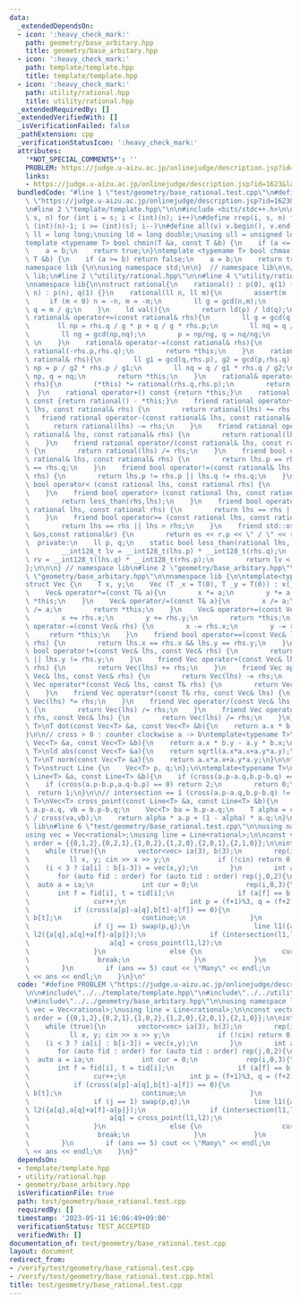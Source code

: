```yaml
---
data:
  _extendedDependsOn:
  - icon: ':heavy_check_mark:'
    path: geometry/base_arbitary.hpp
    title: geometry/base_arbitary.hpp
  - icon: ':heavy_check_mark:'
    path: template/template.hpp
    title: template/template.hpp
  - icon: ':heavy_check_mark:'
    path: utility/rational.hpp
    title: utility/rational.hpp
  _extendedRequiredBy: []
  _extendedVerifiedWith: []
  _isVerificationFailed: false
  _pathExtension: cpp
  _verificationStatusIcon: ':heavy_check_mark:'
  attributes:
    '*NOT_SPECIAL_COMMENTS*': ''
    PROBLEM: https://judge.u-aizu.ac.jp/onlinejudge/description.jsp?id=1623&lang=jp
    links:
    - https://judge.u-aizu.ac.jp/onlinejudge/description.jsp?id=1623&lang=jp
  bundledCode: "#line 1 \"test/geometry/base_rational.test.cpp\"\n#define PROBLEM\
    \ \"https://judge.u-aizu.ac.jp/onlinejudge/description.jsp?id=1623&lang=jp\"\n\
    \n#line 2 \"template/template.hpp\"\n\n#include <bits/stdc++.h>\n\n#define rep(i,\
    \ s, n) for (int i = s; i < (int)(n); i++)\n#define rrep(i, s, n) for (int i =\
    \ (int)(n)-1; i >= (int)(s); i--)\n#define all(v) v.begin(), v.end()\n\nusing\
    \ ll = long long;\nusing ld = long double;\nusing ull = unsigned long long;\n\n\
    template <typename T> bool chmin(T &a, const T &b) {\n    if (a <= b) return false;\n\
    \    a = b;\n    return true;\n}\ntemplate <typename T> bool chmax(T &a, const\
    \ T &b) {\n    if (a >= b) return false;\n    a = b;\n    return true;\n}\n\n\
    namespace lib {\n\nusing namespace std;\n\n}  // namespace lib\n\n// using namespace\
    \ lib;\n#line 2 \"utility/rational.hpp\"\n\n#line 4 \"utility/rational.hpp\"\n\
    \nnamespace lib{\n\nstruct rational{\n    rational() : p(0), q(1) {}\n    rational(ll\
    \ n) : p(n), q(1) {}\n    rational(ll n, ll m){\n        assert(m != 0);\n   \
    \     if (m < 0) n = -n, m = -m;\n        ll g = gcd(n,m);\n        p = n / g;\
    \ q = m / g;\n    }\n    ld val(){\n        return ld(p) / ld(q);\n    }\n   \
    \ rational& operator+=(const rational& rhs){\n        ll g = gcd(q,rhs.q);\n \
    \       ll np = rhs.q / g * p + q / g * rhs.p;\n        ll nq = q / g * rhs.q;\n\
    \        ll ng = gcd(np,nq);\n        p = np/ng, q = nq/ng;\n        return *this;\
    \ \n    }\n    rational& operator-=(const rational& rhs){\n        (*this) +=\
    \ rational(-rhs.p,rhs.q);\n        return *this;\n    }\n    rational& operator*=(const\
    \ rational& rhs){\n        ll g1 = gcd(q,rhs.p), g2 = gcd(p,rhs.q);\n        ll\
    \ np = p / g2 * rhs.p / g1;\n        ll nq = q / g1 * rhs.q / g2;\n        p =\
    \ np, q = nq;\n        return *this;\n    }\n    rational& operator/=(const rational&\
    \ rhs){\n        (*this) *= rational(rhs.q,rhs.p);\n        return *this;\n  \
    \  }\n    rational operator+() const {return *this;}\n    rational operator-()\
    \ const {return rational() - *this;}\n    friend rational operator+(const rational&\
    \ lhs, const rational& rhs) {\n        return rational(lhs) += rhs;\n    }\n \
    \   friend rational operator-(const rational& lhs, const rational& rhs) {\n  \
    \      return rational(lhs) -= rhs;\n    }\n    friend rational operator*(const\
    \ rational& lhs, const rational& rhs) {\n        return rational(lhs) *= rhs;\n\
    \    }\n    friend rational operator/(const rational& lhs, const rational& rhs)\
    \ {\n        return rational(lhs) /= rhs;\n    }\n    friend bool operator==(const\
    \ rational& lhs, const rational& rhs) {\n        return lhs.p == rhs.p && lhs.q\
    \ == rhs.q;\n    }\n    friend bool operator!=(const rational& lhs, const rational&\
    \ rhs) {\n        return lhs.p != rhs.p || lhs.q != rhs.q;\n    }\n    friend\
    \ bool operator< (const rational lhs, const rational rhs) {\n        return less_than(lhs,rhs);\n\
    \    }\n    friend bool operator> (const rational lhs, const rational rhs) {\n\
    \        return less_than(rhs,lhs);\n    }\n    friend bool operator<= (const\
    \ rational lhs, const rational rhs) {\n        return lhs == rhs || lhs < rhs;\n\
    \    }\n    friend bool operator>= (const rational lhs, const rational rhs) {\n\
    \        return lhs == rhs || lhs > rhs;\n    }\n    friend std::ostream &operator<<(std::ostream\
    \ &os,const rational&r) {\n        return os << r.p << \" / \" << r.q;\n    }\n\
    \  private:\n    ll p, q;\n    static bool less_than(rational lhs, rational rhs){\n\
    \        __int128_t lv = __int128_t(lhs.p) * __int128_t(rhs.q);\n        __int128_t\
    \ rv = __int128_t(lhs.q) * __int128_t(rhs.p);\n        return lv < rv;\n    }\n\
    };\n\n\n} // namespace lib\n#line 2 \"geometry/base_arbitary.hpp\"\n\n#line 4\
    \ \"geometry/base_arbitary.hpp\"\n\nnamespace lib {\n\ntemplate<typename T>\n\
    struct Vec {\n    T x, y;\n    Vec (T _x = T(0), T _y = T(0)) : x(_x), y(_y) {}\n\
    \    Vec& operator*=(const T& a){\n        x *= a;\n        y *= a;\n        return\
    \ *this;\n    }\n    Vec& operator/=(const T& a){\n        x /= a;\n        y\
    \ /= a;\n        return *this;\n    }\n    Vec& operator+=(const Vec& rhs) {\n\
    \        x += rhs.x;\n        y += rhs.y;\n        return *this;\n    }\n    Vec&\
    \ operator-=(const Vec& rhs) {\n        x -= rhs.x;\n        y -= rhs.y;\n   \
    \     return *this;\n    }\n    friend bool operator==(const Vec& lhs, const Vec&\
    \ rhs) {\n        return lhs.x == rhs.x && lhs.y == rhs.y;\n    }\n    friend\
    \ bool operator!=(const Vec& lhs, const Vec& rhs) {\n        return lhs.x != rhs.x\
    \ || lhs.y != rhs.y;\n    }\n    friend Vec operator+(const Vec& lhs, const Vec&\
    \ rhs) {\n        return Vec(lhs) += rhs;\n    }\n    friend Vec operator-(const\
    \ Vec& lhs, const Vec& rhs) {\n        return Vec(lhs) -= rhs;\n    }\n    friend\
    \ Vec operator*(const Vec& lhs, const T& rhs) {\n        return Vec(lhs) *= rhs;\n\
    \    }\n    friend Vec operator*(const T& rhs, const Vec& lhs) {\n        return\
    \ Vec(lhs) *= rhs;\n    }\n    friend Vec operator/(const Vec& lhs, const T& rhs)\
    \ {\n        return Vec(lhs) /= rhs;\n    }\n    friend Vec operator/(const T&\
    \ rhs, const Vec& lhs) {\n        return Vec(lhs) /= rhs;\n    }\n};\n\ntemplate<typename\
    \ T>\nT dot(const Vec<T> &a, const Vec<T> &b){\n    return a.x * b.x + a.y * b.y;\n\
    }\n\n// cross > 0 : counter clockwise a -> b\ntemplate<typename T>\nT cross(const\
    \ Vec<T> &a, const Vec<T> &b){\n    return a.x * b.y - a.y * b.x;\n}\n\ntemplate<typename\
    \ T>\nld abs(const Vec<T> &a){\n    return sqrtl(a.x*a.x+a.y*a.y);\n}\n\ntemplate<typename\
    \ T>\nT norm(const Vec<T> &a){\n    return a.x*a.x+a.y*a.y;\n}\n\ntemplate<typename\
    \ T>\nstruct Line {\n    Vec<T> p, q;\n};\n\ntemplate<typename T>\nint intersection(const\
    \ Line<T> &a, const Line<T> &b){\n    if (cross(a.p-a.q,b.p-b.q) == 0){\n    \
    \    if (cross(a.p-b.p,a.q-b.p) == 0) return 2;\n        return 0;\n    }\n  \
    \  return 1;\n}\n\n// intersection == 1 (cross(a.p-a.q,b.p-b.q) != 0)\ntemplate<typename\
    \ T>\nVec<T> cross_point(const Line<T> &a, const Line<T> &b){\n    Vec<T> va =\
    \ a.p-a.q, vb = b.p-b.q;\n    Vec<T> ba = b.p-a.q;\n    T alpha = cross(ba,vb)\
    \ / cross(va,vb);\n    return alpha * a.p + (1 - alpha) * a.q;\n}\n\n\n} // namespace\
    \ lib\n#line 6 \"test/geometry/base_rational.test.cpp\"\n\nusing namespace lib;\n\
    using vec = Vec<rational>;\nusing line = Line<rational>;\n\nconst vector<vector<int>>\
    \ order = {{0,1,2},{0,2,1},{1,0,2},{1,2,0},{2,0,1},{2,1,0}};\n\nint main(){\n\
    \    while (true){\n        vector<vec> ia(3), b(3);\n        rep(i,0,6){\n  \
    \          ll x, y; cin >> x >> y;\n            if (!cin) return 0;\n        \
    \    (i < 3 ? ia[i] : b[i-3]) = vec(x,y);\n        }\n        int ans = 5;\n \
    \       for (auto fid : order) for (auto tid : order) rep(j,0,2){\n          \
    \  auto a = ia;\n            int cur = 0;\n            rep(i,0,3){\n         \
    \       int f = fid[i], t = tid[i];\n                if (a[f] == b[t]) continue;\n\
    \                cur++;\n                int p = (f+1)%3, q = (f+2)%3;\n     \
    \           if (cross(a[p]-a[q],b[t]-a[f]) == 0){\n                    a[f] =\
    \ b[t];\n                    continue;\n                }\n                cur++;\n\
    \                if (j == 1) swap(p,q);\n                line l1({a[p],a[p]+a[f]-b[t]}),\
    \ l2({a[q],a[q]+a[f]-a[p]});\n                if (intersection(l1,l2) == 1){\n\
    \                    a[q] = cross_point(l1,l2);\n                    a[f] = b[t];\n\
    \                }\n                else {\n                    cur = 5;\n   \
    \                 break;\n                }\n            }\n            chmin(ans,cur);\n\
    \        }\n        if (ans == 5) cout << \"Many\" << endl;\n        else cout\
    \ << ans << endl;\n    }\n}\n"
  code: "#define PROBLEM \"https://judge.u-aizu.ac.jp/onlinejudge/description.jsp?id=1623&lang=jp\"\
    \n\n#include\"../../template/template.hpp\"\n#include\"../../utility/rational.hpp\"\
    \n#include\"../../geometry/base_arbitary.hpp\"\n\nusing namespace lib;\nusing\
    \ vec = Vec<rational>;\nusing line = Line<rational>;\n\nconst vector<vector<int>>\
    \ order = {{0,1,2},{0,2,1},{1,0,2},{1,2,0},{2,0,1},{2,1,0}};\n\nint main(){\n\
    \    while (true){\n        vector<vec> ia(3), b(3);\n        rep(i,0,6){\n  \
    \          ll x, y; cin >> x >> y;\n            if (!cin) return 0;\n        \
    \    (i < 3 ? ia[i] : b[i-3]) = vec(x,y);\n        }\n        int ans = 5;\n \
    \       for (auto fid : order) for (auto tid : order) rep(j,0,2){\n          \
    \  auto a = ia;\n            int cur = 0;\n            rep(i,0,3){\n         \
    \       int f = fid[i], t = tid[i];\n                if (a[f] == b[t]) continue;\n\
    \                cur++;\n                int p = (f+1)%3, q = (f+2)%3;\n     \
    \           if (cross(a[p]-a[q],b[t]-a[f]) == 0){\n                    a[f] =\
    \ b[t];\n                    continue;\n                }\n                cur++;\n\
    \                if (j == 1) swap(p,q);\n                line l1({a[p],a[p]+a[f]-b[t]}),\
    \ l2({a[q],a[q]+a[f]-a[p]});\n                if (intersection(l1,l2) == 1){\n\
    \                    a[q] = cross_point(l1,l2);\n                    a[f] = b[t];\n\
    \                }\n                else {\n                    cur = 5;\n   \
    \                 break;\n                }\n            }\n            chmin(ans,cur);\n\
    \        }\n        if (ans == 5) cout << \"Many\" << endl;\n        else cout\
    \ << ans << endl;\n    }\n}"
  dependsOn:
  - template/template.hpp
  - utility/rational.hpp
  - geometry/base_arbitary.hpp
  isVerificationFile: true
  path: test/geometry/base_rational.test.cpp
  requiredBy: []
  timestamp: '2023-05-11 16:06:49+09:00'
  verificationStatus: TEST_ACCEPTED
  verifiedWith: []
documentation_of: test/geometry/base_rational.test.cpp
layout: document
redirect_from:
- /verify/test/geometry/base_rational.test.cpp
- /verify/test/geometry/base_rational.test.cpp.html
title: test/geometry/base_rational.test.cpp
---
```

